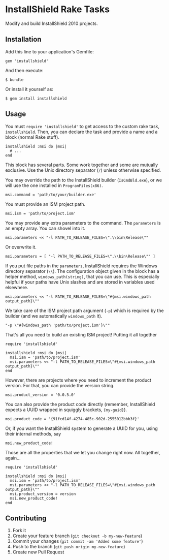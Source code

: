 # InstallShield Rake Tasks

Modify and build InstallShield 2010 projects.

## Installation

Add this line to your application's Gemfile:

    gem 'installshield'

And then execute:

    $ bundle

Or install it yourself as:

    $ gem install installshield

## Usage
You must `require 'installshield'` to get access to the custom rake task, `installshield`. Then, you can declare the task and provide a name and a block (normal Rake stuff).

    installshield :msi do |msi|
      # ...
    end
    
This block has several parts. Some work together and some are mutually exclusive. Use the Unix directory separator (`/`) unless otherwise specified.

You may override the path to the InstallShield builder (`IsCmdBld.exe`), or we will use the one installed in `ProgramFiles(x86)`.

    msi.command = 'path/to/your/builder.exe'
    
You must provide an ISM project path.

    msi.ism = 'path/to/project.ism'
    
You may provide any extra parameters to the command. The `parameters` is an empty array. You can shovel into it.
    
    msi.parameters << "-l PATH_TO_RELEASE_FILES=\".\\bin\Release\""

Or overwrite it.

    msi.parameters = [ "-l PATH_TO_RELEASE_FILES=\".\\bin\Release\"" ]

If you put file paths in the `parameters`, InstallShield requires the Windows directory separator (`\\`). The configuration object given in the block has a helper method, `windows_path(string)`, that you can use. This is especially helpful if your paths have Unix slashes and are stored in variables used elsewhere.

    msi.parameters << "-l PATH_TO_RELEASE_FILES=\"#{msi.windows_path output_path}\""

We take care of the ISM project path argument (`-p`) which is required by the builder (and we automatically `windows_path` it).

    "-p \"#{windows_path 'path/to/project.ism'}\""

That's all you need to build an existing ISM project! Putting it all together

    require 'installshield'
    
    installshield :msi do |msi|
      msi.ism = 'path/to/project.ism'
      msi.parameters << "-l PATH_TO_RELEASE_FILES=\"#{msi.windows_path output_path}\""
    end

However, there are projects where you need to increment the product version. For that, you can provide the version string.

    msi.product_version = '0.0.5.0'

You can also provide the product code directly (remember, InstallShield expects a UUID wrapped in squiggly brackets, `{my-guid}`).

    msi.product_code = '{91fcd14f-4274-485c-902d-2555012bbb3f}'

Or, if you want the InstallShield system to generate a UUID for you, using their internal methods, say

    msi.new_product_code!

Those are all the properties that we let you change right now. All together, again... 

    require 'installshield'
    
    installshield :msi do |msi|
      msi.ism = 'path/to/project.ism'
      msi.parameters << "-l PATH_TO_RELEASE_FILES=\"#{msi.windows_path output_path}\""
      msi.product_version = version
      msi.new_product_code!
    end

## Contributing

1. Fork it
2. Create your feature branch (`git checkout -b my-new-feature`)
3. Commit your changes (`git commit -am 'Added some feature'`)
4. Push to the branch (`git push origin my-new-feature`)
5. Create new Pull Request
